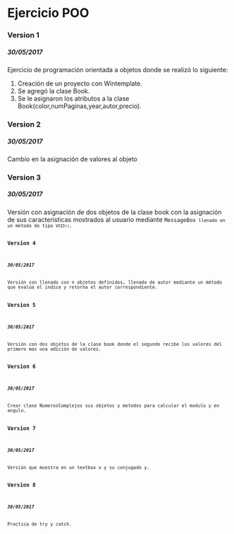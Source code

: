 <h1>Ejercicio POO</h1>
<h3>Version 1</h3>
<h5>30/05/2017</h5>
Ejercicio de programación orientada a objetos donde se realizó lo siguiente:

1. Creación de un proyecto con Wintemplate.
2. Se agregó la clase Book.
3. Se le asignaron los atributos a la clase Book(color,numPaginas,year,autor,precio).

<h3>Version 2</h3>
<h5>30/05/2017</h5>
Cambio en la asignación de valores al objeto

<h3>Version 3</h3>
<h5>30/05/2017</h5>
Versión con asignación de dos objetos de la clase book con la asignación de sus características mostrados al usuario mediante <code>MessageBox<code> llenado en un método de tipo <code>VOID()</code>.

<h3>Version 4</h3>
<h5>30/05/2017</h5>
Versión con llenado con n objetos definidos, llenado de autor mediante un método que evalúa el indice y retorna el autor correspondiente.

<h3>Version 5</h3>
<h5>30/05/2017</h5>
Versión con dos objetos de la clase book donde el segundo recibe los valores del primero mas una adición de valores.

<h3>Version 6</h3>
<h5>30/05/2017</h5>
Crear clase NumerosComplejos sus objetos y metodos para calcular el modulo y en angulo.

<h3>Version 7</h3>
<h5>30/05/2017</h5>
Versión que muestra en un textbox x y su conjugado y.

<h3>Version 8</h3>
<h5>30/05/2017</h5>
Practica de try y catch.